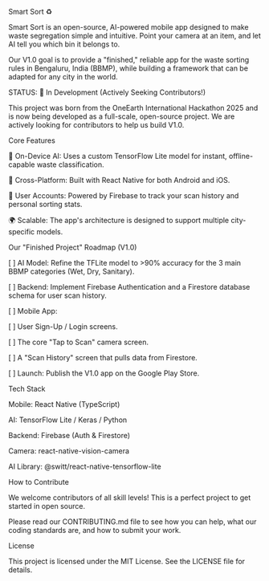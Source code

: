 Smart Sort ♻️

Smart Sort is an open-source, AI-powered mobile app designed to make waste segregation simple and intuitive. Point your camera at an item, and let AI tell you which bin it belongs to.

Our V1.0 goal is to provide a "finished," reliable app for the waste sorting rules in Bengaluru, India (BBMP), while building a framework that can be adapted for any city in the world.

STATUS: 🚀 In Development (Actively Seeking Contributors!)

This project was born from the OneEarth International Hackathon 2025 and is now being developed as a full-scale, open-source project. We are actively looking for contributors to help us build V1.0.

Core Features

🤖 On-Device AI: Uses a custom TensorFlow Lite model for instant, offline-capable waste classification.

📱 Cross-Platform: Built with React Native for both Android and iOS.

👤 User Accounts: Powered by Firebase to track your scan history and personal sorting stats.

🌍 Scalable: The app's architecture is designed to support multiple city-specific models.

Our "Finished Project" Roadmap (V1.0)

[ ] AI Model: Refine the TFLite model to >90% accuracy for the 3 main BBMP categories (Wet, Dry, Sanitary).

[ ] Backend: Implement Firebase Authentication and a Firestore database schema for user scan history.

[ ] Mobile App:

[ ] User Sign-Up / Login screens.

[ ] The core "Tap to Scan" camera screen.

[ ] A "Scan History" screen that pulls data from Firestore.

[ ] Launch: Publish the V1.0 app on the Google Play Store.

Tech Stack

Mobile: React Native (TypeScript)

AI: TensorFlow Lite / Keras / Python

Backend: Firebase (Auth & Firestore)

Camera: react-native-vision-camera

AI Library: @switt/react-native-tensorflow-lite

How to Contribute

We welcome contributors of all skill levels! This is a perfect project to get started in open source.

Please read our CONTRIBUTING.md file to see how you can help, what our coding standards are, and how to submit your work.

License

This project is licensed under the MIT License. See the LICENSE file for details.
